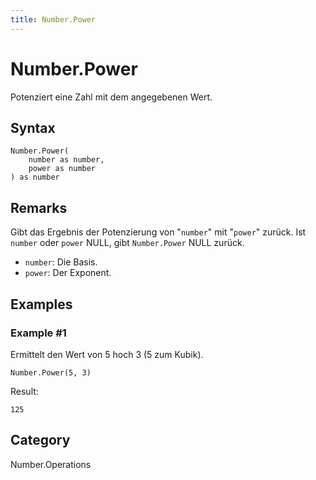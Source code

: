 ```yaml
---
title: Number.Power
---
```


# Number.Power


Potenziert eine Zahl mit dem angegebenen Wert.


## Syntax

```powerquery
Number.Power(
    number as number,
    power as number
) as number
```


## Remarks

Gibt das Ergebnis der Potenzierung von "<code>number</code>" mit "<code>power</code>" zurück.    Ist <code>number</code> oder <code>power</code> NULL, gibt <code>Number.Power</code> NULL zurück.      <ul>        <li><code>number</code>: Die Basis.</li>        <li><code>power</code>: Der Exponent.</li>      </ul>


## Examples

### Example #1 
Ermittelt den Wert von 5 hoch 3 (5 zum Kubik).
```powerquery
Number.Power(5, 3)
```

Result: 
```powerquery
125
```




## Category
Number.Operations
